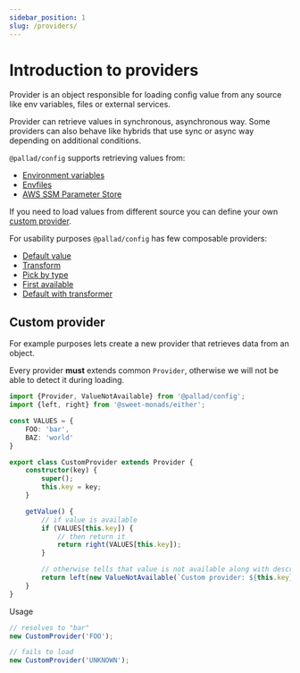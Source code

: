 ```yaml
---
sidebar_position: 1 
slug: /providers/
---
```


# Introduction to providers

Provider is an object responsible for loading config value from any source like env variables, files or external
services.

Provider can retrieve values in synchronous, asynchronous way. 
Some providers can also behave like hybrids that use sync or async way depending on additional conditions.

`@pallad/config` supports retrieving values from:

- [Environment variables](./environment-variables)
- [Envfiles](./envfile)
- [AWS SSM Parameter Store](./ssm)

If you need to load values from different source you can define your own [custom provider](#custom-provider).

For usability purposes `@pallad/config` has few composable providers:

* [Default value](./composition#default)
* [Transform](./composition#transform)
* [Pick by type](./pick-by-type)
* [First available](./composition#first-available)
* [Default with transformer](./composition#default-with-transformer)

## Custom provider

For example purposes lets create a new provider that retrieves data from an object.

Every provider **must** extends common `Provider`, otherwise we will not be able to detect it during loading.

```ts
import {Provider, ValueNotAvailable} from '@pallad/config';
import {left, right} from '@sweet-monads/either';

const VALUES = {
    FOO: 'bar',
    BAZ: 'world'
}

export class CustomProvider extends Provider {
    constructor(key) {
        super();
        this.key = key;
    }

    getValue() {
        // if value is available
        if (VALUES[this.key]) {
            // then return it
            return right(VALUES[this.key]);
        }

        // otherwise tells that value is not available along with description
        return left(new ValueNotAvailable(`Custom provider: ${this.key}`));
    }
}
```

Usage
```ts
// resolves to "bar"
new CustomProvider('FOO');

// fails to load
new CustomProvider('UNKNOWN');
```
